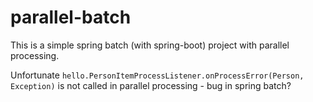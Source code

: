 # parallel-batch


This is a simple spring batch (with spring-boot) project with parallel processing. 

Unfortunate `hello.PersonItemProcessListener.onProcessError(Person, Exception)` is not called in parallel processing - bug in spring batch?
